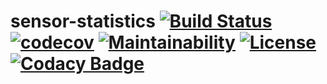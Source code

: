 # sensor-statistics [![Build Status](https://travis-ci.com/Hotrook/sensor-statistics.svg?branch=master)](https://travis-ci.com/Hotrook/sensor-statistics) [![codecov](https://codecov.io/gh/Hotrook/sensor-statistics/branch/master/graph/badge.svg)](https://codecov.io/gh/Hotrook/sensor-statistics) [![Maintainability](https://api.codeclimate.com/v1/badges/d271d121a131822dcbfa/maintainability)](https://codeclimate.com/github/Hotrook/sensor-statistics/maintainability) [![License](https://img.shields.io/badge/License-Apache%202.0-blue.svg)](https://opensource.org/licenses/Apache-2.0) [![Codacy Badge](https://api.codacy.com/project/badge/Grade/0b43ef39bcee4d78a358d794c551d5f1)](https://app.codacy.com/app/Hotrook/sensor-statistics?utm_source=github.com&utm_medium=referral&utm_content=Hotrook/sensor-statistics&utm_campaign=Badge_Grade_Dashboard)
